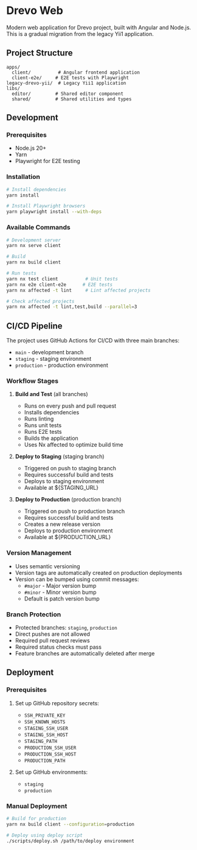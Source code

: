 # Drevo Web

Modern web application for Drevo project, built with Angular and Node.js. This is a gradual migration from the legacy Yii1 application.

## Project Structure

```
apps/
  client/          # Angular frontend application
  client-e2e/     # E2E tests with Playwright
legacy-drevo-yii/  # Legacy Yii1 application
libs/
  editor/         # Shared editor component
  shared/         # Shared utilities and types
```

## Development

### Prerequisites

- Node.js 20+
- Yarn
- Playwright for E2E testing

### Installation

```bash
# Install dependencies
yarn install

# Install Playwright browsers
yarn playwright install --with-deps
```

### Available Commands

```bash
# Development server
yarn nx serve client

# Build
yarn nx build client

# Run tests
yarn nx test client          # Unit tests
yarn nx e2e client-e2e      # E2E tests
yarn nx affected -t lint     # Lint affected projects

# Check affected projects
yarn nx affected -t lint,test,build --parallel=3
```

## CI/CD Pipeline

The project uses GitHub Actions for CI/CD with three main branches:

- `main` - development branch
- `staging` - staging environment
- `production` - production environment

### Workflow Stages

1. **Build and Test** (all branches)
   - Runs on every push and pull request
   - Installs dependencies
   - Runs linting
   - Runs unit tests
   - Runs E2E tests
   - Builds the application
   - Uses Nx affected to optimize build time

2. **Deploy to Staging** (staging branch)
   - Triggered on push to staging branch
   - Requires successful build and tests
   - Deploys to staging environment
   - Available at ${STAGING_URL}

3. **Deploy to Production** (production branch)
   - Triggered on push to production branch
   - Requires successful build and tests
   - Creates a new release version
   - Deploys to production environment
   - Available at ${PRODUCTION_URL}

### Version Management

- Uses semantic versioning
- Version tags are automatically created on production deployments
- Version can be bumped using commit messages:
  - `#major` - Major version bump
  - `#minor` - Minor version bump
  - Default is patch version bump

### Branch Protection

- Protected branches: `staging`, `production`
- Direct pushes are not allowed
- Required pull request reviews
- Required status checks must pass
- Feature branches are automatically deleted after merge

## Deployment

### Prerequisites

1. Set up GitHub repository secrets:
   - `SSH_PRIVATE_KEY`
   - `SSH_KNOWN_HOSTS`
   - `STAGING_SSH_USER`
   - `STAGING_SSH_HOST`
   - `STAGING_PATH`
   - `PRODUCTION_SSH_USER`
   - `PRODUCTION_SSH_HOST`
   - `PRODUCTION_PATH`

2. Set up GitHub environments:
   - `staging`
   - `production`

### Manual Deployment

```bash
# Build for production
yarn nx build client --configuration=production

# Deploy using deploy script
./scripts/deploy.sh /path/to/deploy environment
```
